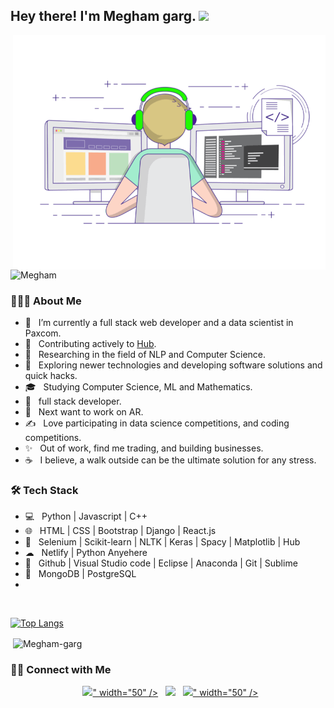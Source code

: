 <h2> Hey there! I'm Megham garg. <img src="https://github.com/souvikguria98/souvikguria98/blob/master/Hi.gif" width="25"></h2>
<img align="right" alt="GIF" src="https://raw.githubusercontent.com/devSouvik/devSouvik/master/gif3.gif" width="500"/>
<p align="left"> <img   src="https://komarev.com/ghpvc/?username=Megham-garg" alt="Megham" /> </p>
<h3> 👨🏻‍💻 About Me </h3>

- 🔭 &nbsp; I’m currently a full stack web developer and a data scientist in Paxcom.
- 📎  &nbsp; Contributing actively to [Hub](https://github.com/Megham-Garg/Megham-Garg/). 
- 🔎 &nbsp; Researching in the field of NLP and Computer Science.
- 🤔 &nbsp; Exploring newer technologies and developing software solutions and quick hacks.
- 🎓 &nbsp; Studying Computer Science, ML and Mathematics.
- 💼 &nbsp; full stack developer.
- 🌱 &nbsp; Next want to work on AR.
- ✍️ &nbsp; Love participating in data science competitions, and coding competitions.
- ✨ &nbsp; Out of work, find me trading, and building businesses.
- ☕ &nbsp; I believe, a walk outside can be the ultimate solution for any stress.

<h3>🛠 Tech Stack</h3>

- 💻 &nbsp; Python | Javascript | C++
- 🌐 &nbsp; HTML | CSS | Bootstrap | Django | React.js
- 🐍 &nbsp; Selenium | Scikit-learn | NLTK | Keras | Spacy | Matplotlib | Hub
- ☁ &nbsp; Netlify | Python Anyehere
- 🔧 &nbsp; Github | Visual Studio code | Eclipse | Anaconda | Git | Sublime 
- 🔎 &nbsp; MongoDB | PostgreSQL
- 

</br>

[![Top Langs](https://github-readme-stats.vercel.app/api/top-langs/?username=Megham-garg&layout=compact&text_color=daf7dc&bg_color=151515)](https://github.com/sohamsshah/github-readme-stats)

<p>&nbsp;<img align="center" src="https://github-readme-stats.vercel.app/api?username=Megham-garg&show_icons=true&locale=en&theme=radical" alt="Megham-garg" /></p>


<h3> 🤝🏻 Connect with Me </h3>

<p align="center">
&nbsp; <a href="https://www.linkedin.com/in/megham-garg/" target="_blank" rel="noopener noreferrer"><img src="<img src="https://img.icons8.com/doodle/48/000000/linkedin--v2.png"/>" width="50" /></a>  
&nbsp; <a href="https://www.instagram.com/meghamgarg/" target="_blank" rel="noopener noreferrer"><img src="https://img.icons8.com/plasticine/100/000000/instagram-new.png" width="50" /></a>  
&nbsp; <a href="https://www.kaggle.com/meghamgarg" target="_blank" rel="noopener noreferrer"><img src="<img src="https://img.icons8.com/windows/32/000000/kaggle.png"/>" width="50" /></a>
</p>
